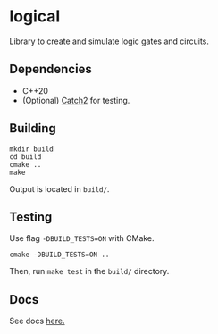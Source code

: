 # logical

Library to create and simulate logic gates and circuits.

## Dependencies

* C++20
* (Optional) [Catch2](https://github.com/catchorg/Catch2) for testing.

## Building

```
mkdir build
cd build
cmake ..
make
```

Output is located in `build/`.

## Testing

Use flag `-DBUILD_TESTS=ON` with CMake.

```
cmake -DBUILD_TESTS=ON ..
```

Then, run `make test` in the `build/` directory.

## Docs

See docs [here.](https://sarahkittyy.github.io/logical)

